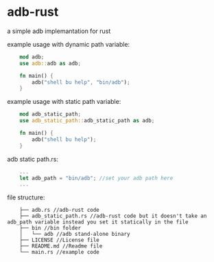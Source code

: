 # adb-rust
a simple adb implemantation for rust

example usage with dynamic path variable: 
```rust
	mod adb;
	use adb::adb as adb;

	fn main() {
		adb("shell bu help", "bin/adb");
	}
```

example usage with static path variable:
```rust
	mod adb_static_path;
	use adb_static_path::adb_static_path as adb;

	fn main() {
		adb("shell bu help");
	}
```
adb static path.rs:
```rust
	...
	let adb_path = "bin/adb"; //set your adb path here
	...
```


file structure:
```
	├── adb.rs //adb-rust code
	├── adb_static_path.rs //adb-rust code but it doesn't take an adb_path variable instead you set it statically in the file
	├── bin //bin folder
	│   └── adb //adb stand-alone binary
	├── LICENSE //License file
	├── README.md //Readme file
	└── main.rs //example code
```
